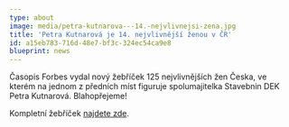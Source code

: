 ```yaml
---
type: about
image: media/petra-kutnarova---14.-nejvlivnejsi-zena.jpg
title: 'Petra Kutnarová je 14. nejvlivnější ženou v ČR'
id: a15eb783-716d-48e7-bf3c-324ec54ca9e8
blueprint: news
---
```

<p>Časopis Forbes vydal nový žebříček 125 nejvlivnějších žen Česka, ve kterém na jednom z předních míst figuruje spolumajitelka Stavebnin DEK Petra Kutnarová. Blahopřejeme!
</p>
<p>Kompletní žebříček <a href="https://nejvlivnejsizeny.forbes.cz/">najdete zde</a>.
</p>